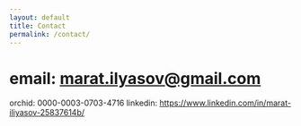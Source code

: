 ```yaml
---
layout: default
title: Contact
permalink: /contact/
---
```

# email: marat.ilyasov@gmail.com 
orchid: 0000-0003-0703-4716
linkedin: https://www.linkedin.com/in/marat-iliyasov-25837614b/
